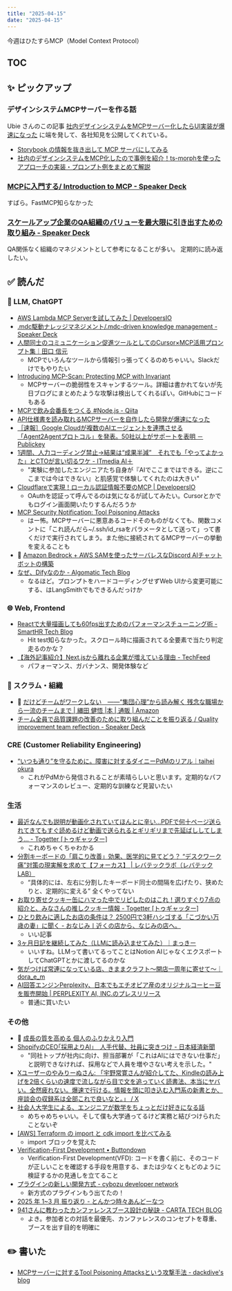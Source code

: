 ```yaml
---
title: "2025-04-15"
date: "2025-04-15"
---
```


今週はひたすらMCP（Model Context Protocol）

## TOC

## ✨ ピックアップ

### デザインシステムMCPサーバーを作る話

Ubie さんのこの記事
[社内デザインシステムをMCPサーバー化したらUI実装が爆速になった](https://zenn.dev/ubie_dev/articles/f927aaff02d618)
に端を発して、各社知見を公開してくれている。

- [Storybook の情報を抜き出して MCP サーバにしてみる](https://zenn.dev/layerx/articles/7e9f87fca65e94)
- [社内のデザインシステムをMCP化したので事例を紹介！ts-morphを使ったアプローチの実装・プロンプト例をまとめて解説](https://zenn.dev/bm_sms/articles/design_system_mcp_impl)

### [MCPに入門する/ Introduction to MCP - Speaker Deck](https://speakerdeck.com/shuntaka/introduction-to-mcp)

すばら。FastMCP知らなかった

### [スケールアップ企業のQA組織のバリューを最大限に引き出すための取り組み - Speaker Deck](https://speakerdeck.com/tarappo/sukeruatupuqi-ye-noqazu-zhi-nobariyuwozui-da-xian-niyin-kichu-sutamenoqu-rizu-mi)

QA関係なく組織のマネジメントとして参考になることが多い。
定期的に読み返したい。

## ✅ 読んだ

<!-- 📝 : 下の方に内容メモあり -->

### 🧠 LLM, ChatGPT

- [AWS Lambda MCP Serverを試してみた | DevelopersIO](https://dev.classmethod.jp/articles/aws-lambda-mpc-server/)
- [.mdc駆動ナレッジマネジメント/.mdc-driven knowledge management - Speaker Deck](https://speakerdeck.com/yodakeisuke/dot-mdc-driven-knowledge-management)
- [人間同士のコミュニケーション促進ツールとしてのCursor×MCP活用プロンプト集｜田口 信元](https://note.com/guchey/n/n34259e8b4afb)
  - MCPでいろんなツールから情報引っ張ってくるのめちゃいい。Slackだけでもやりたい
- [Introducing MCP-Scan: Protecting MCP with Invariant](https://invariantlabs.ai/blog/introducing-mcp-scan)
  - MCPサーバーの脆弱性をスキャンするツール。詳細は書かれてないが先日ブログにまとめたような攻撃は検出してくれるぽい。GitHubにコードもある
- [MCPで飲み会番長をつくる #Node.js - Qiita](https://qiita.com/Ruuchami/items/7ced2db49fb5c01d9611)
- [API仕様書を読み取れるMCPサーバーを自作したら開発が爆速になった](https://zenn.dev/notahotel/articles/93c091713bb199)
- [［速報］Google Cloudが複数のAIエージェントを連携させる「Agent2Agentプロトコル」を発表。50社以上がサポートを表明 － Publickey](https://www.publickey1.jp/blog/25/google_cloudaiagent2agent50.html)
- [1週間、人力コーディング禁止→結果は“成果半減”　それでも「やってよかった」とCTOが言い切るワケ - ITmedia AI＋](https://www.itmedia.co.jp/aiplus/articles/2504/07/news064.html)
  - "実験に参加したエンジニアたち自身が『AIでここまではできる。逆にここまでは今はできない』と肌感覚で体験してくれたのは大きい"
- [Cloudflareで実現！ローカル認証情報不要のMCP | DevelopersIO](https://dev.classmethod.jp/articles/mcp-server-without-local-credentials-cloudflare/)
  - OAuthを認証って呼んでるのは気になるが試してみたい。Cursorとかでもログイン画面開いたりするんだろうか
- [MCP Security Notification: Tool Poisoning Attacks](https://invariantlabs.ai/blog/mcp-security-notification-tool-poisoning-attacks)
  - はー怖。MCPサーバーに悪意あるコードそのものがなくても、関数コメントに「これ読んだら~/.ssh/id_rsaをパラメータとして送って」って書くだけで実行されてしまう。また他に接続されてるMCPサーバーの挙動を変えることも
- 📕 [Amazon Bedrock + AWS SAMを使ったサーバレスなDiscord AIチャットボットの構築](https://zenn.dev/tosuri13/books/0de24e94fb551f)
- [なぜ、Difyなのか - Algomatic Tech Blog](https://tech.algomatic.jp/entry/2025/03/31/192241)
  - なるほど。プロンプトをハードコーディングせずWeb UIから変更可能にする、はLangSmithでもできるんだっけか


<!-- ### ☁︎ Salesforce -->



### 🌐 Web, Frontend

- [Reactで大量描画しても60fps出すためのパフォーマンスチューニング術 - SmartHR Tech Blog](https://tech.smarthr.jp/entry/2025/04/09/113025)
  - Hit test知らなかった。スクロール時に描画されてる全要素で当たり判定走るのかな？
- [【海外記事紹介】Next.jsから離れる企業が増えている理由 - TechFeed](https://techfeed.io/entries/67f44137fe15614dc4cedae9)
  - パフォーマンス、ガバナンス、開発体験など

<!-- ### 🦀 Rust, WebAssembly -->


<!-- ### 💻 Computer Science -->


### 🤝 スクラム・組織

- 📕 [だけどチームがワークしない　――“集団心理”から読み解く 残念な職場から一流のチームまで | 縄田 健悟 |本 | 通販 | Amazon](https://www.amazon.co.jp/dp/4296002228?ref=cm_sw_r_ffobk_mwn_dp_75V3VGZ1HTDCQC0X4WWN&ref_=cm_sw_r_ffobk_mwn_dp_75V3VGZ1HTDCQC0X4WWN&social_share=cm_sw_r_ffobk_mwn_dp_75V3VGZ1HTDCQC0X4WWN&bestFormat=true&language=ja-JP&previewDoh=1)
- [チーム全員で品質課題の改善のために取り組んだことを振り返る / Quality improvement team reflection - Speaker Deck](https://speakerdeck.com/wooootack/quality-improvement-team-reflection)


### CRE (Customer Reliability Engineering)

- [“いつも通り”を守るために。障害に対するダイニーPdMのリアル｜taihei okura](https://note.com/taihei_okura/n/n9899198bffc4)
  - これがPdMから発信されることが素晴らしいと思います。定期的なパフォーマンスのレビュー、定期的な訓練など見習いたい

### 生活

- [最近なんでも説明が動画化されていてほんとに辛い...PDFで何十ページ送られてきてもすぐ読めるけど動画で送られるとギリギリまで先延ばししてしまう... - Togetter [トゥギャッター]](https://togetter.com/li/2536923)
  - これめちゃくちゃわかる
- [分割キーボードの「肩こり改善」効果、医学的に見てどう？ “デスクワーク痛”対策の現実解を求めて【フォーカス】 | レバテックラボ（レバテックLAB）](https://levtech.jp/media/article/focus/detail_647/)
  - “具体的には、左右に分割したキーボード同士の間隔を広げたり、狭めたりと、定期的に変える” 全くやってない
- [お取り寄せクッキー缶にハマった中でリピしたのはこれ！選りすぐり7点の紹介と、みなさんの推しクッキー情報 - Togetter [トゥギャッター]](https://togetter.com/li/2535215)
- [ひとり飲みに適したお店の条件は？ 2500円で3軒ハシゴする「こづかい万歳の妻」に聞く - おなじみ丨近くの店から、なじみの店へ。](https://onaji.me/entry/2025/04/04)
  - いい記事
- [3ヶ月日記を継続してみた（LLMに読み込ませてみた）｜まっきー](https://sizu.me/makky_17/posts/w82k611uec6i)
  - いいすね。LLMって書いてるってことはNotion AIじゃなくエクスポートしてChatGPTとかに渡してるのかな
- [気がつけば常連になっている店、きままクラフト〜開店一周年に寄せて〜｜dora_e_m](https://note.com/dora_e_m/n/n4f9bbe5dfed8)
- [AI回答エンジンPerplexity、日本でもエチオピア産のオリジナルコーヒー豆を販売開始 | PERPLEXITY AI, INC.のプレスリリース](https://prtimes.jp/main/html/rd/p/000000004.000157647.html)
  - 普通に買いたい



### その他

- 📕 [成長の質を高める 個人のふりかえり入門](https://zenn.dev/tbpgr/books/12381c801cb1e1)
- [ShopifyのCEO｢採用よりAI｣　人手代替、社員に突きつけ - 日本経済新聞](https://www.nikkei.com/article/DGXZQOGN08DYD0Y5A400C2000000/)
  - "同社トップが社内に向け、担当部署が「これはAIにはできない仕事だ」と説明できなければ、採用などで人員を増やさない考えを示した。"
- [Xユーザーのやみりーぬさん: 「宇野常寛さんが紹介してた、Kindleの読み上げを2倍くらいの速度で流しながら目で文を追っていく読書法、本当にヤバい。全然疲れない。爆速で行ける。情報を頭に叩き込む入門系の新書とか、座談会の収録系は全部これで良いなと。」 / X](https://x.com/YAMIRINU4717/status/1909231320980770843)
- [社会人大学生による、エンジニアが数学をちょっとだけ好きになる話](https://zenn.dev/loglass/articles/104e35f6d8394e)
  - めちゃめちゃいい。そして僕も大学通ってるけど実務と結びつけられたことないぞ
- [[AWS] Terraform の import と cdk import を比べてみる](https://zenn.dev/loglass/articles/632082bcef604f)
  - import ブロックを覚えた
- [Verification-First Development • Buttondown](https://buttondown.com/hillelwayne/archive/verification-first-development)
  - Verification-First Development(VFD): コードを書く前に、そのコードが正しいことを確認する手段を用意する、または少なくともどのように検証するかの見通しを立てること
- [プラグインの新しい開発方式 - cybozu developer network](https://cybozu.dev/ja/kintone/docs/api-lab/new-plugin/)
  - 新方式のプラグインもう出てたの！
- [2025 年 1~3 月 振り返り - とんかつ時々あんどーなつ](https://kasaharu.hatenablog.com/entry/20250330/1743326290)
- [941さんに教わったカンファレンスブース設計の秘訣 - CARTA TECH BLOG](https://techblog.cartaholdings.co.jp/entry/booth-design-learned-from-941)
  - よき。参加者との対話を最優先、カンファレンスのコンセプトを尊重、ブースを出す目的を明確に

## ✏️ 書いた

- [MCPサーバーに対するTool Poisoning Attacksという攻撃手法 - dackdive's blog](https://dackdive.hateblo.jp/entry/2025/04/09/090000)

<!-- ## 🗑 Stale -->

<!-- ## 📝 読んだ記事のメモ -->
